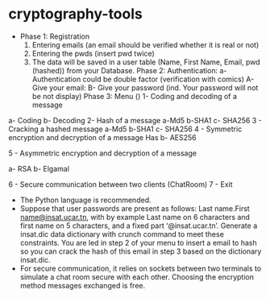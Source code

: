 # cryptography-tools

* Phase 1: Registration
  1. Entering emails (an email should be verified whether it is real or not)
  2. Entering the pwds (insert pwd twice)
  3. The data will be saved in a user table (Name,
First Name, Email, pwd (hashed)) from your Database.
Phase 2: Authentication:
a- Authentication could be double factor (verification
with comics)
A- Give your email:
B- Give your password (ind. Your password will not be
not display)
Phase 3: Menu ()
1- Coding and decoding of a message

a- Coding
b- Decoding
2- Hash of a message
a-Md5
b-SHA1
c- SHA256
3 - Cracking a hashed message
a-Md5
b-SHA1
c- SHA256
4 - Symmetric encryption and decryption of a message
Has
b- AES256

5 - Asymmetric encryption and decryption of a message

a- RSA
b- Elgamal

6 - Secure communication between two clients (ChatRoom)
7 - Exit
- The Python language is recommended.
- Suppose that user passwords are
present as follows: Last name.First name@insat.ucar.tn, with by
example Last name on 6 characters and first name on 5 characters,
and a fixed part ‘@insat.ucar.tn’. Generate a
insat.dic data dictionary with crunch command
to meet these constraints.
You are led in step 2 of your menu to insert a
email to hash so you can crack the hash of
this email in step 3 based on the dictionary
insat.dic.
- For secure communication, it relies on
sockets between two terminals to simulate a chat room
secure with each other. Choosing the encryption method
messages exchanged is free.
